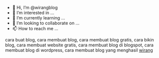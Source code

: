 - 👋 Hi, I’m @wirangblog
- 👀 I’m interested in ...
- 🌱 I’m currently learning ...
- 💞️ I’m looking to collaborate on ...
- 📫 How to reach me ...

<!---
wirangblog/wirangblog is a ✨ special ✨ repository because its `README.md` (this file) appears on your GitHub profile.
You can click the Preview link to take a look at your changes.
--->
cara buat blog, cara membuat blog, cara membuat blog gratis, cara bikin blog, cara membuat website gratis, cara membuat blog di blogspot, cara membuat blog di wordpress, cara membuat blog yang menghasil
<a href="http://wirang.online/">wirang</a>
